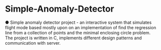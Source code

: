 # Simple-Anomaly-Detector

●	Simple anomaly detector project - an interactive system that simulates flight mode based mostly upon on an implementation of find the regression line from a collection of points and the minimal enclosing circle problem. The project is written in C, implements different design patterns and communication with server.
